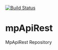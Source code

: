 [![Build Status](https://travis-ci.org/marcusvpr/mpApiRest.svg?branch=master)](https://travis-ci.org/marcusvpr/mpApiRest)
# mpApiRest
MpApiRest Repository
